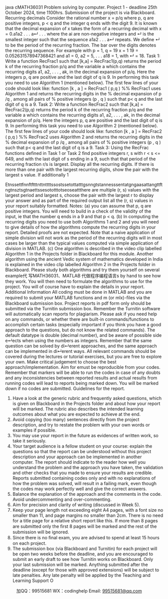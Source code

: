 java cMATH36031 Problem solving by computer.
Project 1 - deadline 25th October 2024, time 1100hrs. Submission of the
project is via Blackboard.
Recurring decimals Consider the rational number x = p/q where p, q are positive
integers, p < q and the integer q ends with the digit 9. It is known that the decimal
expansion of x takes the form of a recurring decimal with
x = 0.a1a2 . . . a↵ . . .
where the ai are non-negative integers and ↵ is the smallest integer such that the sequence
a1a2 . . . a↵ repeats. We deﬁne ↵ to be the period of the recurring fraction. The bar over
the digits denotes the recurring sequence.
For example with p = 1, q = 19
x = 1
19 = 0.052631578947368421
and
a1 = 0, a2 = 5, . . . a18 = 1, with ↵ = 18.
Task 1: Write a function RecFrac1 such that [k,a] = RecFrac1(p,q) returns the
period k of the recurring fraction p/q and the variable a which contains the recurring digits
a1, a2, . . . , ak, in the decimal expansion of p/q. Here the integers p, q are positive and the last
digit of q is 9. In performing this task you need to use Algorithm 1 (mentioned below).
The ﬁrst few lines of your code should look like:
function [k , a ] = RecFrac1 ( p,q )
%% RecFrac1 uses Algorithm 1 and returns the recurring digits in the
% decimal expansion of p /q , among all pairs of
% positive integers (p , q ) such that p< q and the last digit of q is a 9.
Task 2: Write a function RecFrac2 such that [k,a] = RecFrac2(p,q) returns the
period k of the recurring fraction p/q and the variable a which contains the recurring digits
a1, a2, . . . , ak, in the decimal expansion of p/q. Here the integers p, q are positive and the last
digit of q is 9. In performing this task you need to use Algorithm 2 (mentioned below).
The ﬁrst few lines of your code should look like:
function [k , a ] = RecFrac2 ( p,q )
%% RecFrac2 uses Algorithm 2 and returns the recurring digits in the
% decimal expansion of p /q , among all pairs of
% positive integers (p , q ) such that p< q and the last digit of q is a 9.
Task 3: Using the RecFrac functions deﬁned in Task 1 or Task 2 ﬁnd positive integers
r, s with r < s <= 649, and with the last digit of s ending in a 9, such that that period of the
recurring fraction r/s is largest. Display all the recurring digits. If there is more than one
pair with the largest recurring digits, show the pair with the largest s value. If additionally
1
 
Etnssettfnnftftttnttnttttssostssetottatttgsnngtstannesssentatgngaasattangttftngtnsztsgtnaettssesototttotseoseattthere are multiple (r, s) values with the largest period and largest s, choose the pair with the
largest r to display your answer and as part of the required output list all the (r, s) values
in your report suitably formatted.
Notes: (a) you can assume that p, q are positive integers. You will need to build in a
check of the validity of the input, ie that the number q ends in a 9 and that p < q.
(b) In computing the recurring digits you need to use both Algorithms 1 and 2 and
you will need to give details of how the algorithms compute the recurring digits
in your report. Detailed proofs are not expected.
Note that a naive application of simple division will not work as the period of the recurring
digits will in most cases be larger than the typical values computed via simple application
of division in MATLAB.
(c) One algorithm is described in the video clip labelled Algorithm 1 in the Projects
folder in Blackboard for this module. Another algorithm using the ancient Vedic system of
mathematics developed in India is explained in the video clip labelled Algorithm 2 in the
Projects folder in Blackboard. Please study both algorithms and try them yourself on several
example代 写MATH36031、MATLAB
代做程序编程语言s by hand to see how they work. You will then need to formulate the algorithms to
use for the project. You will of course have to explain the details in your report.
Additional Information
All coding must be done in MATLAB and you are required to submit your MATLAB
functions and m (or mlx)-ﬁles via the Blackboard submission box. Project reports
in pdf form only should be submitted via the Turnitin submission box. Remember
the Turnitin software will automatically scan reports for plagiarism.
Please ask if you need help on any commands, or whether there are built-in commands/functions
 to accomplish certain tasks (especially important if you think you have a
good approach to the questions, but do not know the related commands).
The default datatype is double (decimal number), and be aware of possible side e↵ects
when using the numbers as integers. Remember that the same question can be solved
by di↵erent approaches, and the same approach can be implemented in di↵erent ways.
All relevant commands should be covered during the lectures or tutorial exercises,
but you are free to explore your own. Make critical judgement to choose the best
approach/implementation.
Aim for emust be reproducible from your codes. Remember
that markers will be able to run the codes in case of any doubts and any inconsistencies
between reported results and actual results from running codes will lead to reports
being marked down. You will be marked down if no codes are submitted.
Guidelines for the report.
1. Have a look at the generic rubric and frequently asked questions, which is given on
Blackboard in the Projects folder and about how your report will be marked. The
rubric also describes the intended learning outcomes about what you are expected to
achieve at the end.
2. Avoid copying (too many) sentences directly from the project description, and try to
restate the problem with your own words or examples if possible.
3. You may use your report in the future as evidences of written work, so take it seriously.
4. Your target audience is a fellow student on your course: explain the questions so that
the report can be understood without this project description and your approach can
be implemented in another computer. The report should indicate to the reader how
well you understand the problem and the approach you have taken, the validation and
other checks that you made to ensure your results are credible. Reports submitted
containing codes only and with no explanations of how the problem was solved, will
result in a failing mark, even though the codes may work perfectly well and give the
correct answers.
5. Balance the explanation of the approach and the comments in the code. Avoid undercommenting
 and over-commenting.
6. Aim for precision and clarity of writing (discussed in Week 5).
7. Keep your page length not exceeding eight A4 pages, with a font size no smaller
than 11, and page margins no smaller than 2cm. There is no need for a title page for
a relative short report like this. If more than 8 pages are submitted only the
ﬁrst 8 pages will be marked and the rest of the submission will be ignored.
8. Since there is no ﬁnal exam, you are advised to spend at least 15 hours on each project.
9. The submission box (via Blackboard and Turnitin) for each project will be open
two weeks before the deadline, and you are encouraged to submit an early draft to
see how Turnitin works on Blackboard. Only your last submission will be marked.
Anything submitted after the deadline (except for those with approved extensions)
will be subject to late penalties. Any late penalty will be applied by the Teaching and
Learning Support O

         
加QQ：99515681  WX：codinghelp  Email: 99515681@qq.com
